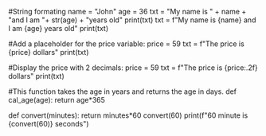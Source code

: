 #String formating
name = "John"
age = 36
txt = "My name is " + name + "and I am "+ str(age) + "years old"
print(txt)
txt = f"My name is {name} and I am {age} years old"
print(txt)

#Add a placeholder for the price variable:
price = 59
txt = f"The price is {price} dollars"
print(txt)

#Display the price with 2 decimals:
price = 59
txt = f"The price is {price:.2f} dollars"
print(txt)


#This function takes the age in years and returns the age in days.
def cal_age(age):
    return age*365

def convert(minutes):
	return minutes*60
convert(60)
print(f"60 minute is {convert(60)} seconds")